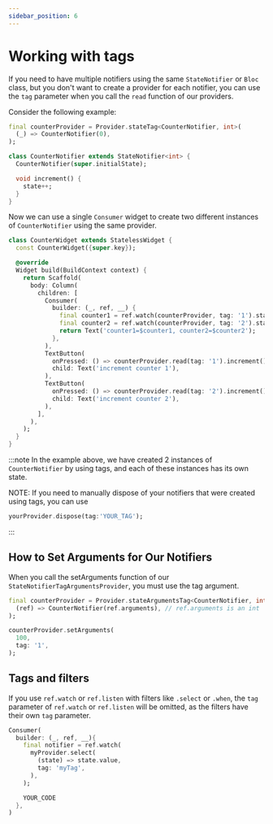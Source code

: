 ```yaml
---
sidebar_position: 6
---
```


# Working with tags

If you need to have multiple notifiers using the same `StateNotifier` or `Bloc` class, but you don't want to create a provider for each notifier, you can use the `tag` parameter when you call the `read` function of our providers.

Consider the following example:

```dart {1, 3}
final counterProvider = Provider.stateTag<CounterNotifier, int>(
  (_) => CounterNotifier(0),
);

class CounterNotifier extends StateNotifier<int> {
  CounterNotifier(super.initialState);

  void increment() {
    state++;
  }
}
```

Now we can use a single `Consumer` widget to create two different instances of `CounterNotifier` using the same provider.

```dart {11-12,17,21}
class CounterWidget extends StatelessWidget {
  const CounterWidget({super.key});

  @override
  Widget build(BuildContext context) {
    return Scaffold(
      body: Column(
        children: [
          Consumer(
            builder: (_, ref, __) {
              final counter1 = ref.watch(counterProvider, tag: '1').state;
              final counter2 = ref.watch(counterProvider, tag: '2').state;
              return Text('counter1=$counter1, counter2=$counter2');
            },
          ),
          TextButton(
            onPressed: () => counterProvider.read(tag: '1').increment(),
            child: Text('increment counter 1'),
          ),
          TextButton(
            onPressed: () => counterProvider.read(tag: '2').increment(),
            child: Text('increment counter 2'),
          ),
        ],
      ),
    );
  }
}
```

:::note
In the example above, we have created 2 instances of `CounterNotifier` by using tags, and each of these instances has its own state.

NOTE: If you need to manually dispose of your notifiers that were created using tags, you can use

```dart
yourProvider.dispose(tag:'YOUR_TAG');
```

:::

## How to Set Arguments for Our Notifiers

When you call the setArguments function of our `StateNotifierTagArgumentsProvider`, you must use the tag argument.

```dart {3,8}
final counterProvider = Provider.stateArgumentsTag<CounterNotifier, int, int>(
  (ref) => CounterNotifier(ref.arguments), // ref.arguments is an int
);

counterProvider.setArguments(
  100,
  tag: '1',
);
```

## Tags and filters

If you use `ref.watch` or `ref.listen` with filters like `.select` or `.when`, the `tag` parameter of `ref.watch` or `ref.listen` will be omitted, as the filters have their own `tag` parameter.

```dart {6}
Consumer(
  builder: (_, ref, __){
    final notifier = ref.watch(
      myProvider.select(
        (state) => state.value,
        tag: 'myTag',
      ),
    );

    YOUR_CODE
  },
)
```
